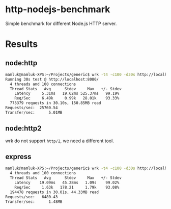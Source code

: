 # http-nodejs-benchmark

Simple benchmark for different Node.js HTTP server.

# Results

## node:http

```bash
mamluk@mamluk-XPS:~/Projects/generic$ wrk -t4 -c100 -d30s http://localhost:8080/ 
Running 30s test @ http://localhost:8080/
  4 threads and 100 connections
  Thread Stats   Avg      Stdev     Max   +/- Stdev
    Latency     5.31ms   19.62ms 525.37ms   99.19%
    Req/Sec     6.49k     0.99k   28.01k    93.33%
  775379 requests in 30.10s, 150.85MB read
Requests/sec:  25760.54
Transfer/sec:      5.01MB
```

## node:http2

wrk do not support `http/2`, we need a different tool.

## express

```bash
mamluk@mamluk-XPS:~/Projects/generic$ wrk -t4 -c100 -d30s http://localhost:8082/Running 30s test @ http://localhost:8082/
  4 threads and 100 connections
  Thread Stats   Avg      Stdev     Max   +/- Stdev
    Latency    19.09ms   45.28ms   1.09s    99.02%
    Req/Sec     1.63k   178.21     1.79k    93.08%
  194478 requests in 30.01s, 44.33MB read
Requests/sec:   6480.43
Transfer/sec:      1.48MB
```
